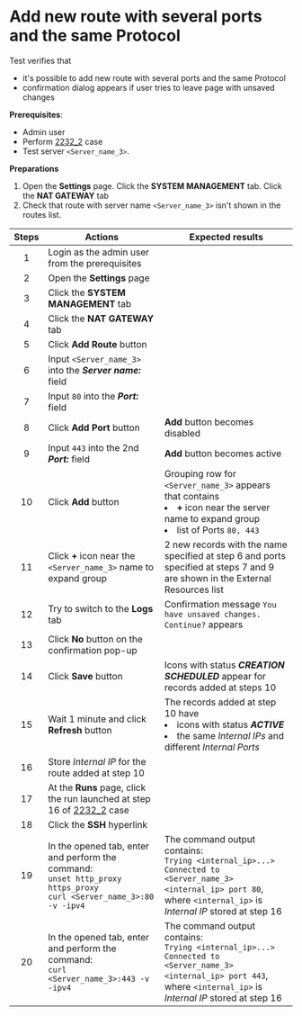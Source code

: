 # Add new route with several ports and the same Protocol

Test verifies that 
- it's possible to add new route with several ports and the same Protocol
- confirmation dialog appears if user tries to leave page with unsaved changes

**Prerequisites**:
- Admin user
- Perform [2232_2](2232_2.md) case
- Test server `<Server_name_3>`.

**Preparations**
1. Open the **Settings** page. Click the **SYSTEM MANAGEMENT** tab. Click the **NAT GATEWAY** tab
2. Check that route with server name `<Server_name_3>` isn't shown in the routes list.

| Steps | Actions | Expected results |
| :---: | --- | --- |
| 1 | Login as the admin user from the prerequisites | |
| 2 | Open the **Settings** page | |
| 3 | Click the **SYSTEM MANAGEMENT** tab | |
| 4 | Click the **NAT GATEWAY** tab | |
| 5 | Click **Add Route** button | |
| 6 | Input `<Server_name_3>` into the ***Server name:*** field |  |
| 7 | Input `80` into the ***Port:*** field | |
| 8 | Click **Add Port** button | **Add** button becomes disabled | |
| 9 | Input `443` into the 2nd ***Port:*** field | **Add** button becomes active |
| 10 | Click **Add** button | Grouping row for `<Server_name_3>` appears that contains <li> **+** icon near the server name to expand group <li> list of Ports `80, 443` |
| 11 | Click **+** icon near the `<Server_name_3>` name to expand group | 2 new records with the name specified at step 6 and ports specified at steps 7 and 9 are shown in the External Resources list |
| 12 | Try to switch to the **Logs** tab | Confirmation message `You have unsaved changes. Continue?` appears |
| 13 | Click **No** button on the confirmation pop-up | |
| 14 | Click **Save** button | Icons with status ***CREATION SCHEDULED*** appear for records added at steps 10 |
| 15 | Wait 1 minute and click **Refresh** button | The records added at step 10 have <li> icons with status ***ACTIVE*** <li> the same *Internal IPs* and different *Internal Ports* |
| 16 | Store *Internal IP* for the route added at step 10 | |
| 17 | At the **Runs** page, click the run launched at step 16 of [2232_2](2232_2.md) case| |
| 18 | Click the **SSH** hyperlink | |
| 19 | In the opened tab, enter and perform the command: <br>`unset http_proxy https_proxy` <br> `curl <Server_name_3>:80 -v -ipv4` | The command output contains: <br> `Trying <internal_ip>...>` <br> `Connected to <Server_name_3> <internal_ip> port 80`, <br> where `<internal_ip>` is *Internal IP* stored at step 16 |
| 20 | In the opened tab, enter and perform the command: <br> `curl <Server_name_3>:443 -v -ipv4` | The command output contains: <br> `Trying <internal_ip>...>` <br> `Connected to <Server_name_3> <internal_ip> port 443`, <br> where `<internal_ip>` is *Internal IP* stored at step 16 |
